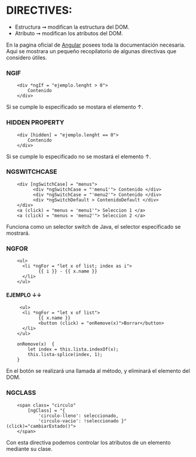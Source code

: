 # DIRECTIVES:
- Estructura ➞ modifican la estructura del DOM.
- Atributo ➞ modifican los atributos del DOM.

En la pagina oficial de [Angular](https://angular.io/api/core/Directive) posees toda la documentación necesaria.
Aqui se mostrara un pequeño recopilatorio de algunas directivas que considero útiles.

### NGIF
        <div *ngIf = "ejemplo.lenght > 0">
            Contenido
        </div>
Si se cumple lo especificado se mostara el elemento ↑.

### HIDDEN PROPERTY
        <div [hidden] = "ejemplo.lenght == 0">
            Contenido
        </div>
Si se cumple lo especificado no se mostará el elemento ↑.

### NGSWITCHCASE
        <div [ngSwitchCase] = "menus">
              <div *ngSwitchCase = "'menu1'"> Contenido </div>
              <div *ngSwitchCase = "'menu2'"> Contenido </div>
              <div *ngSwitchDefault > ContenidoDefault </div>
        </div>
        <a (click) = "menus = 'menu1'"> Seleccion 1 </a>
        <a (click) = "menus = 'menu2'"> Seleccion 2 </a>
 Funciona como un selector switch de Java, el selector especificado se mostrará.
 
 ### NGFOR
        <ul>
          <li *ngFor = "let x of list; index as i">
                {{ i }} - {{ x.name }}
          </li>
        </ul>
 #### EJEMPLO ↓↓
         <ul>
          <li *ngFor = "let x of list">
                {{ x.name }}
                <button (click) = "onRemove(x)">Borrar</button>
          </li>
        </ul>
        
        onRemove(x)  {
            let index = this.lista.indexOf(x);
            this.lista-splice(index, 1);
        }
En el botón se realizará una llamada al método, y eliminará el elemento del DOM.  

### NGCLASS
        <span class= "circulo"
            [ngClass] = "{
                'circulo-lleno': seleccionado,
                'circulo-vacio': !seleccionado }" (click)="cambiarEstado()">
        </span>       
Con esta directiva podemos controlar los atributos de un elemento mediante su clase.         
